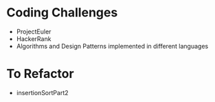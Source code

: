 Coding Challenges
=================

 - ProjectEuler
 - HackerRank
 - Algorithms and Design Patterns implemented in different languages



To Refactor 
===========

 - insertionSortPart2